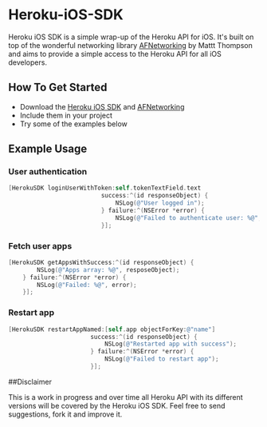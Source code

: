Heroku-iOS-SDK
==============

Heroku iOS SDK is a simple wrap-up of the Heroku API for iOS. It's built on top of the wonderful networking library [AFNetworking](https://github.com/AFNetworking/AFNetworking) by Mattt Thompson and aims to provide a simple access to the Heroku API for all iOS developers.

## How To Get Started

- Download the [Heroku iOS SDK](https://github.com/alvesjtiago/Heroku-iOS-SDK/zipball/master) and [AFNetworking](https://github.com/AFNetworking/AFNetworking/zipball/master)
- Include them in your project
- Try some of the examples below

## Example Usage

### User authentication

``` objective-c
[HerokuSDK loginUserWithToken:self.tokenTextField.text
                          success:^(id responseObject) {
                              NSLog(@"User logged in");
                          } failure:^(NSError *error) {
                              NSLog(@"Failed to authenticate user: %@", error);
                          }];
```

### Fetch user apps

``` objective-c
[HerokuSDK getAppsWithSuccess:^(id responseObject) {
        NSLog(@"Apps array: %@", resposeObject);
    } failure:^(NSError *error) {
        NSLog(@"Failed: %@", error);
    }];
```

### Restart app

``` objective-c
[HerokuSDK restartAppNamed:[self.app objectForKey:@"name"]
                       success:^(id responseObject) {
                           NSLog(@"Restarted app with success");
                       } failure:^(NSError *error) {
                           NSLog(@"Failed to restart app");
                       }];
```

##Disclaimer

This is a work in progress and over time all Heroku API with its different versions will be covered by the Heroku iOS SDK. Feel free to send suggestions, fork it and improve it.